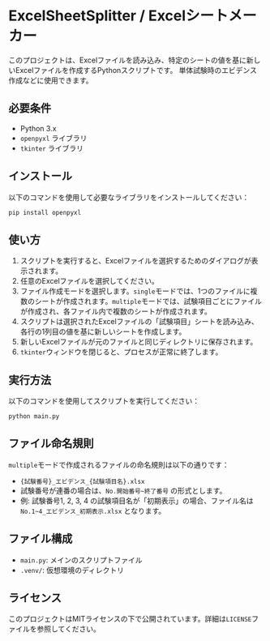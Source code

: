 #  ExcelSheetSplitter / Excelシートメーカー

このプロジェクトは、Excelファイルを読み込み、特定のシートの値を基に新しいExcelファイルを作成するPythonスクリプトです。
単体試験時のエビデンス作成などに使用できます。

## 必要条件

- Python 3.x
- `openpyxl` ライブラリ
- `tkinter` ライブラリ

## インストール

以下のコマンドを使用して必要なライブラリをインストールしてください：

```sh
pip install openpyxl
```

## 使い方

1. スクリプトを実行すると、Excelファイルを選択するためのダイアログが表示されます。
2. 任意のExcelファイルを選択してください。
3. ファイル作成モードを選択します。`single`モードでは、1つのファイルに複数のシートが作成されます。`multiple`モードでは、試験項目ごとにファイルが作成され、各ファイル内で複数のシートが作成されます。
4. スクリプトは選択されたExcelファイルの「試験項目」シートを読み込み、各行の1列目の値を基に新しいシートを作成します。
5. 新しいExcelファイルが元のファイルと同じディレクトリに保存されます。
6. `tkinter`ウィンドウを閉じると、プロセスが正常に終了します。

## 実行方法

以下のコマンドを使用してスクリプトを実行してください：

```sh
python main.py
```

## ファイル命名規則

`multiple`モードで作成されるファイルの命名規則は以下の通りです：

- `{試験番号}_エビデンス_{試験項目名}.xlsx`
- 試験番号が連番の場合は、`No.開始番号~終了番号` の形式とします。
- 例: 試験番号1, 2, 3, 4 の試験項目名が「初期表示」の場合、ファイル名は `No.1~4_エビデンス_初期表示.xlsx` となります。

## ファイル構成

- `main.py`: メインのスクリプトファイル
- `.venv/`: 仮想環境のディレクトリ

## ライセンス

このプロジェクトはMITライセンスの下で公開されています。詳細は`LICENSE`ファイルを参照してください。
